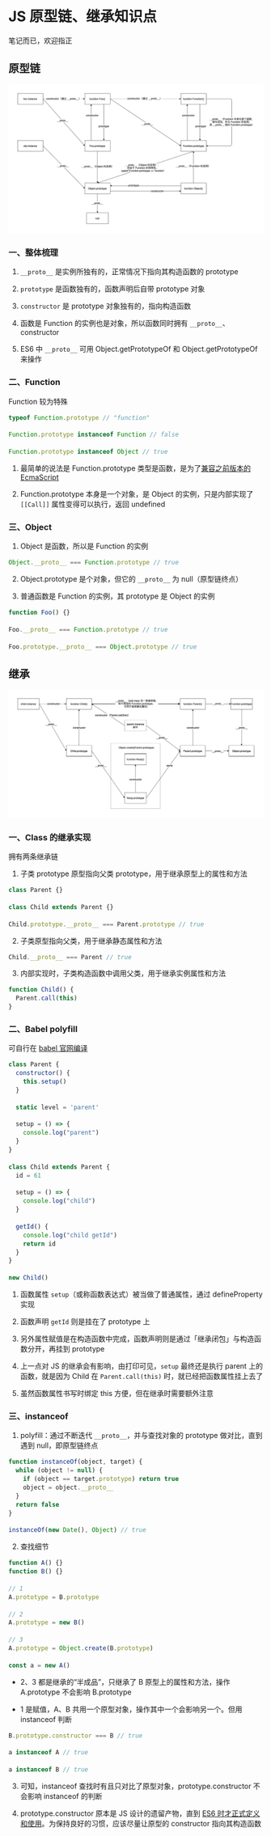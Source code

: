 # JS 原型链、继承知识点

笔记而已，欢迎指正

## 原型链

![prototype](./images/1.prototype.png)

### 一、整体梳理

1. `__proto__` 是实例所独有的，正常情况下指向其构造函数的 prototype

2. `prototype` 是函数独有的，函数声明后自带 prototype 对象

3. `constructor` 是 prototype 对象独有的，指向构造函数

4. 函数是 Function 的实例也是对象，所以函数同时拥有 `__proto__`、constructor

5. ES6 中 `__proto__` 可用 Object.getPrototypeOf 和 Object.getPrototypeOf 来操作

### 二、Function

Function 较为特殊

```js
typeof Function.prototype // "function"

Function.prototype instanceof Function // false

Function.prototype instanceof Object // true
```

1. 最简单的说法是 Function.prototype 类型是函数，是为了[兼容之前版本的 EcmaScript](https://stackoverflow.com/questions/4859308/in-javascript-why-typeof-function-prototype-is-function-not-object-like-ot)

2. Function.prototype 本身是一个对象，是 Object 的实例，只是内部实现了 `[[Call]]` 属性变得可以执行，返回 undefined

### 三、Object

1. Object 是函数，所以是 Function 的实例

```js
Object.__proto__ === Function.prototype // true
```

2. Object.prototype 是个对象，但它的 `__proto__` 为 null（原型链终点）

3. 普通函数是 Function 的实例，其 prototype 是 Object 的实例

```js
function Foo() {}

Foo.__proto__ === Function.prototype // true

Foo.prototype.__proto__ === Object.prototype // true
```

## 继承

![extends](./images/2.extends.png)

### 一、Class 的继承实现

拥有两条继承链

1. 子类 prototype 原型指向父类 prototype，用于继承原型上的属性和方法

```js
class Parent {}

class Child extends Parent {}

Child.prototype.__proto__ === Parent.prototype // true
```

2. 子类原型指向父类，用于继承静态属性和方法

```js
Child.__proto__ === Parent // true
```

3. 内部实现时，子类构造函数中调用父类，用于继承实例属性和方法

```js
function Child() {
  Parent.call(this)
}
```

### 二、Babel polyfill

可自行在 [babel 官网编译](https://babeljs.io/repl)

```js
class Parent {
  constructor() {
    this.setup()
  }

  static level = 'parent'

  setup = () => {
    console.log("parent")
  }
}

class Child extends Parent {
  id = 61

  setup = () => {
    console.log("child")
  }

  getId() {
    console.log("child getId")
    return id
  }
}

new Child()
```

1. 函数属性 `setup`（或称函数表达式）被当做了普通属性，通过 defineProperty 实现

2. 函数声明 `getId` 则是挂在了 prototype 上

3. 另外属性赋值是在构造函数中完成，函数声明则是通过「继承闭包」与构造函数分开，再挂到 prototype

4. 上一点对 JS 的继承会有影响，由打印可见，`setup` 最终还是执行 parent 上的函数，就是因为 Child 在 `Parent.call(this)` 时，就已经把函数属性挂上去了

5. 虽然函数属性书写时绑定 this 方便，但在继承时需要额外注意

### 三、instanceof

1. polyfill：通过不断迭代 `__proto__`，并与查找对象的 prototype 做对比，直到遇到 null，即原型链终点

```js
function instanceOf(object, target) {
  while (object != null) {
    if (object == target.prototype) return true
    object = object.__proto__
  }
  return false
}

instanceOf(new Date(), Object) // true
```

2. 查找细节

```js
function A() {}
function B() {}

// 1
A.prototype = B.prototype

// 2
A.prototype = new B()

// 3
A.prototype = Object.create(B.prototype)

const a = new A()
```

- 2、3 都是继承的“半成品”，只继承了 B 原型上的属性和方法，操作 A.prototype 不会影响 B.prototype

- 1 是赋值，A、B 共用一个原型对象，操作其中一个会影响另一个。但用 instanceof 判断

```js
B.prototype.constructor === B // true

a instanceof A // true

a instanceof B // true
```

3. 可知，instanceof 查找时有且只对比了原型对象，prototype.constructor 不会影响 instanceof 的判断

4. prototype.constructor 原本是 JS 设计的遗留产物，直到 [ES6 时才正式定义和使用](https://stackoverflow.com/a/35538702/12600517)。为保持良好的习惯，应该尽量让原型的 constructor 指向其构造函数
